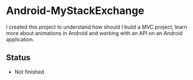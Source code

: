 # Android-MyStackExchange
I created this project to understand how should I build a MVC project, learn more about animations in Android and working with an API on an Android application.

## Status
- Not finished
